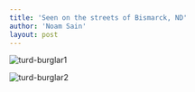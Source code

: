 ```yaml
---
title: 'Seen on the streets of Bismarck, ND'
author: 'Noam Sain'
layout: post
---
```


![turd-burglar1](/_assets/img/2014/10/turd-burglar1.jpg)

![turd-burglar2](/_assets/img/2014/10/turd-burglar2.jpg)